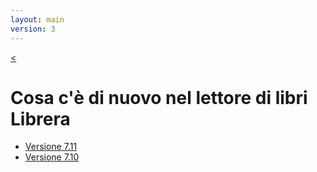 ```yaml
---
layout: main
version: 3
---
```

[<](/wiki/it)

# Cosa c&#39;è di nuovo nel lettore di libri Librera

* [Versione 7.11](/wiki/what-is-new/7.11/it)
* [Versione 7.10](/wiki/what-is-new/7.10/it)


    
